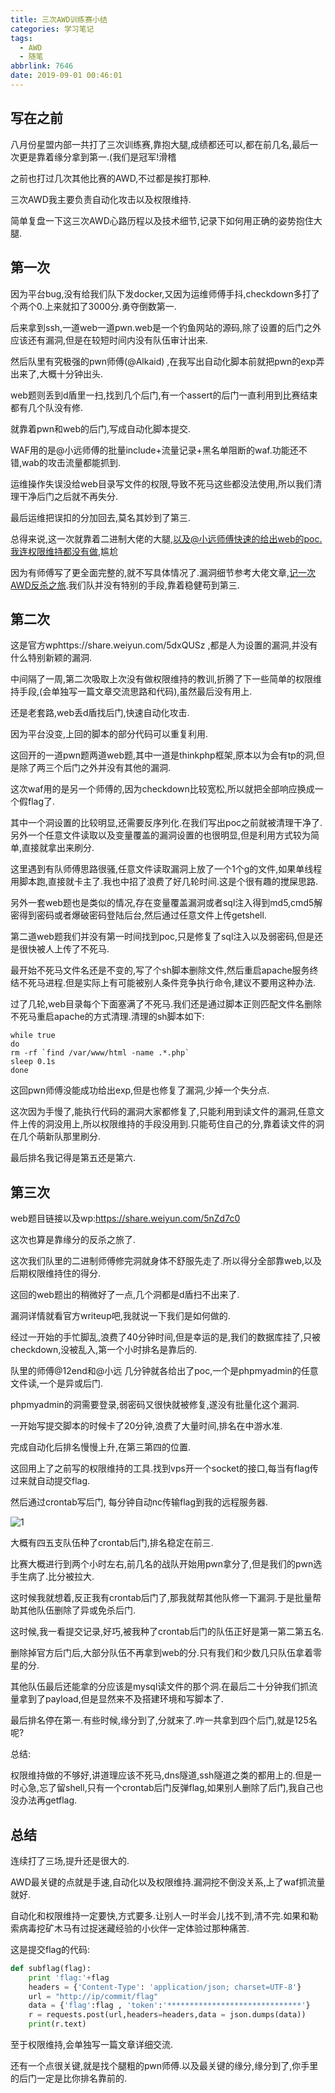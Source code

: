 ```yaml
---
title: 三次AWD训练赛小结
categories: 学习笔记
tags:
  - AWD
  - 随笔
abbrlink: 7646
date: 2019-09-01 00:46:01
---
```


## 写在之前

八月份星盟内部一共打了三次训练赛,靠抱大腿,成绩都还可以,都在前几名,最后一次更是靠着缘分拿到第一.(我们是冠军!滑稽

之前也打过几次其他比赛的AWD,不过都是挨打那种.

三次AWD我主要负责自动化攻击以及权限维持.

简单复盘一下这三次AWD心路历程以及技术细节,记录下如何用正确的姿势抱住大腿.

## 第一次

因为平台bug,没有给我们队下发docker,又因为运维师傅手抖,checkdown多打了个两个0.上来就扣了3000分.勇夺倒数第一.

后来拿到ssh,一道web一道pwn.web是一个钓鱼网站的源码,除了设置的后门之外应该还有漏洞,但是在较短时间内没有队伍审计出来.

然后队里有究极强的pwn师傅(@Alkaid) ,在我写出自动化脚本前就把pwn的exp弄出来了,大概十分钟出头.

web题则丢到d盾里一扫,找到几个后门,有一个assert的后门一直利用到比赛结束都有几个队没有修.

就靠着pwn和web的后门,写成自动化脚本提交.

WAF用的是@小远师傅的批量include+流量记录+黑名单阻断的waf.功能还不错,wab的攻击流量都能抓到.

运维操作失误没给web目录写文件的权限,导致不死马这些都没法使用,所以我们清理干净后门之后就不再失分.

最后运维把误扣的分加回去,莫名其妙到了第三.

总得来说,这一次就靠着二进制大佬的大腿,以及@小远师傅快速的给出web的poc.我连权限维持都没有做,尴尬

因为有师傅写了更全面完整的,就不写具体情况了.漏洞细节参考大佬文章,[记一次AWD反杀之旅](<https://xz.aliyun.com/t/6024>).我们队并没有特别的手段,靠着稳健苟到第三.

## 第二次

这是官方wphttps://share.weiyun.com/5dxQUSz ,都是人为设置的漏洞,并没有什么特别新颖的漏洞.

中间隔了一周,第二次吸取上次没有做权限维持的教训,折腾了下一些简单的权限维持手段,(会单独写一篇文章交流思路和代码),虽然最后没有用上.

还是老套路,web丢d盾找后门,快速自动化攻击.

因为平台没变,上回的脚本的部分代码可以重复利用.

这回开的一道pwn题两道web题,其中一道是thinkphp框架,原本以为会有tp的洞,但是除了两三个后门之外并没有其他的漏洞.

这次waf用的是另一个师傅的,因为checkdown比较宽松,所以就把全部响应换成一个假flag了.

其中一个洞设置的比较明显,还需要反序列化.在我们写出poc之前就被清理干净了.另外一个任意文件读取以及变量覆盖的漏洞设置的也很明显,但是利用方式较为简单,直接就拿出来刷分.

这里遇到有队师傅思路很骚,任意文件读取漏洞上放了一个1个g的文件,如果单线程用脚本跑,直接就卡主了.我也中招了浪费了好几轮时间.这是个很有趣的搅屎思路.

另外一套web题也是类似的情况,存在变量覆盖漏洞或者sql注入得到md5,cmd5解密得到密码或者爆破密码登陆后台,然后通过任意文件上传getshell.

第二道web题我们并没有第一时间找到poc,只是修复了sql注入以及弱密码,但是还是很快被人上传了不死马.

最开始不死马文件名还是不变的,写了个sh脚本删除文件,然后重启apache服务终结不死马进程.但是实际上有可能被别人条件竞争执行命令,建议不要用这种办法.

过了几轮,web目录每个下面塞满了不死马.我们还是通过脚本正则匹配文件名删除不死马重启apache的方式清理.清理的sh脚本如下:

```
while true
do
rm -rf `find /var/www/html -name .*.php`
sleep 0.1s
done
```

这回pwn师傅没能成功给出exp,但是也修复了漏洞,少掉一个失分点.

这次因为手慢了,能执行代码的漏洞大家都修复了,只能利用到读文件的漏洞,任意文件上传的洞没用上,所以权限维持的手段没用到.只能苟住自己的分,靠着读文件的洞在几个萌新队那里刷分.

最后排名我记得是第五还是第六.

## 第三次

web题目链接以及wp:https://share.weiyun.com/5nZd7c0

这次也算是靠缘分的反杀之旅了.

这次我们队里的二进制师傅修完洞就身体不舒服先走了.所以得分全部靠web,以及后期权限维持住的得分.

这回的web题出的稍微好了一点,几个洞都是d盾扫不出来了.

漏洞详情就看官方writeup吧,我就说一下我们是如何做的.

经过一开始的手忙脚乱,浪费了40分钟时间,但是幸运的是,我们的数据库挂了,只被checkdown,没被乱入,第一个小时排名是靠后的.

队里的师傅@12end和@小远 几分钟就各给出了poc,一个是phpmyadmin的任意文件读,一个是异或后门.

phpmyadmin的洞需要登录,弱密码又很快就被修复,遂没有批量化这个漏洞.

一开始写提交脚本的时候卡了20分钟,浪费了大量时间,排名在中游水准.

完成自动化后排名慢慢上升,在第三第四的位置.

这回用上了之前写的权限维持的工具.找到vps开一个socket的接口,每当有flag传过来就自动提交flag.

然后通过crontab写后门, 每分钟自动nc传输flag到我的远程服务器.

![1](1.png)

大概有四五支队伍种了crontab后门,排名稳定在前三.

比赛大概进行到两个小时左右,前几名的战队开始用pwn拿分了,但是我们的pwn选手生病了.比分被拉大.

这时候我就想着,反正我有crontab后门了,那我就帮其他队修一下漏洞.于是批量帮助其他队伍删除了异或免杀后门.

这时候,我一看提交记录,好巧,被我种了crontab后门的队伍正好是第一第二第五名.

删除掉官方后门后,大部分队伍不再拿到web的分.只有我们和少数几只队伍拿着零星的分.

其他队伍最后还能拿的分应该是mysql读文件的那个洞.在最后二十分钟我们抓流量拿到了payload,但是显然来不及搭建环境和写脚本了.

最后排名停在第一.有些时候,缘分到了,分就来了.咋一共拿到四个后门,就是125名呢?

总结:

权限维持做的不够好,讲道理应该不死马,dns隧道,ssh隧道之类的都用上的.但是一时心急,忘了留shell,只有一个crontab后门反弹flag,如果别人删除了后门,我自己也没办法再getflag.

## 总结

连续打了三场,提升还是很大的.

AWD最关键的点就是手速,自动化以及权限维持.漏洞挖不倒没关系,上了waf抓流量就好.

自动化和权限维持一定要快,方式要多.让别人一时半会儿找不到,清不完.如果和勒索病毒挖矿木马有过捉迷藏经验的小伙伴一定体验过那种痛苦.

这是提交flag的代码:

```python
def subflag(flag):
    print 'flag:'+flag
    headers = {'Content-Type': 'application/json; charset=UTF-8'}
    url = "http://ip/commit/flag"
    data = {'flag':flag , 'token':'******************************'}
    r = requests.post(url,headers=headers,data = json.dumps(data))
    print(r.text)
```

至于权限维持,会单独写一篇文章详细交流.

还有一个点很关键,就是找个腿粗的pwn师傅.以及最关键的缘分,缘分到了,你手里的后门一定是比你排名靠前的.

